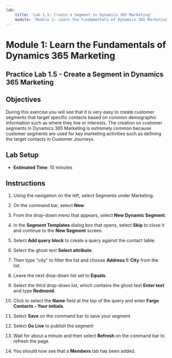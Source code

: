 ```yaml
---
lab:
    title: 'Lab 1.5: Create a Segment in Dynamics 365 Marketing'
    module: 'Module 1: Learn the Fundamentals of Dynamics 365 Marketing'
---
```


Module 1: Learn the Fundamentals of Dynamics 365 Marketing
========================

## Practice Lab 1.5 - Create a Segment in Dynamics 365 Marketing

## Objectives

During this exercise you will see that it is very easy to create customer segments that target specific contacts based on common demographic information such as where they live or interests. The creation on customer segments in Dynamics 365 Marketing is extremely common because customer segments are used for key marketing activities such as defining the target contacts in Customer Journeys.

## Lab Setup

  - **Estimated Time**: 10 minutes

## Instructions

1. Using the navigation on the left, select Segments under Marketing. 

2. On the command bar, select **New**.

3. From the drop-down menu that appears, select **New Dynamic Segment**.

4. In the **Segment Templates** dialog box that opens, select **Skip** to close it and continue to the **New Segment** screen.

5. Select **Add query block** to create a query against the contact table. 

6. Select the ghost text **Select attribute**. 

7. Then type "city" to filter the list and choose **Address 1: City** from the list.

8. Leave the next drop-down list set to **Equals**. 

9. Select the third drop-down list, which contains the ghost text **Enter text** and type **Redmond**.

10. Click to select the **Name** field at the top of the query and enter **Fargo Contacts - Your initials**.

11. Select **Save** on the command bar to save your segment

12. Select **Go Live** to publish the segment 

13. Wait for about a minute and then select **Refresh** on the command bar to refresh the page. 

14. You should now see that a **Members** tab has been added. 

